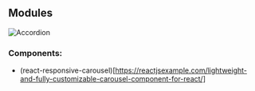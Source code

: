 ## Modules
![Accordion](https://github.com/springload/react-accessible-accordion)


### Components:

* (react-responsive-carousel)[https://reactjsexample.com/lightweight-and-fully-customizable-carousel-component-for-react/]